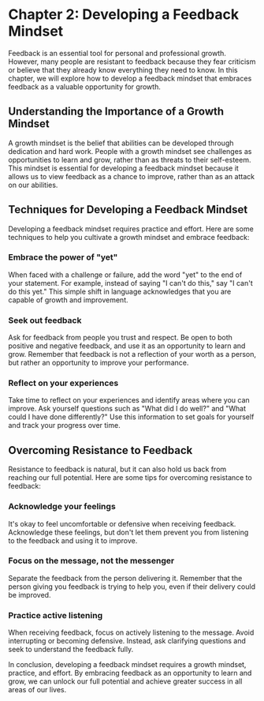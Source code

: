 Chapter 2: Developing a Feedback Mindset
========================================

Feedback is an essential tool for personal and professional growth. However, many people are resistant to feedback because they fear criticism or believe that they already know everything they need to know. In this chapter, we will explore how to develop a feedback mindset that embraces feedback as a valuable opportunity for growth.

Understanding the Importance of a Growth Mindset
------------------------------------------------

A growth mindset is the belief that abilities can be developed through dedication and hard work. People with a growth mindset see challenges as opportunities to learn and grow, rather than as threats to their self-esteem. This mindset is essential for developing a feedback mindset because it allows us to view feedback as a chance to improve, rather than as an attack on our abilities.

Techniques for Developing a Feedback Mindset
--------------------------------------------

Developing a feedback mindset requires practice and effort. Here are some techniques to help you cultivate a growth mindset and embrace feedback:

### Embrace the power of "yet"

When faced with a challenge or failure, add the word "yet" to the end of your statement. For example, instead of saying "I can't do this," say "I can't do this yet." This simple shift in language acknowledges that you are capable of growth and improvement.

### Seek out feedback

Ask for feedback from people you trust and respect. Be open to both positive and negative feedback, and use it as an opportunity to learn and grow. Remember that feedback is not a reflection of your worth as a person, but rather an opportunity to improve your performance.

### Reflect on your experiences

Take time to reflect on your experiences and identify areas where you can improve. Ask yourself questions such as "What did I do well?" and "What could I have done differently?" Use this information to set goals for yourself and track your progress over time.

Overcoming Resistance to Feedback
---------------------------------

Resistance to feedback is natural, but it can also hold us back from reaching our full potential. Here are some tips for overcoming resistance to feedback:

### Acknowledge your feelings

It's okay to feel uncomfortable or defensive when receiving feedback. Acknowledge these feelings, but don't let them prevent you from listening to the feedback and using it to improve.

### Focus on the message, not the messenger

Separate the feedback from the person delivering it. Remember that the person giving you feedback is trying to help you, even if their delivery could be improved.

### Practice active listening

When receiving feedback, focus on actively listening to the message. Avoid interrupting or becoming defensive. Instead, ask clarifying questions and seek to understand the feedback fully.

In conclusion, developing a feedback mindset requires a growth mindset, practice, and effort. By embracing feedback as an opportunity to learn and grow, we can unlock our full potential and achieve greater success in all areas of our lives.
